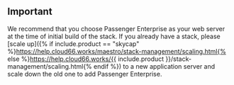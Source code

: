 <!-- usedin: [ _rails/deployment/passenger-enterprise-v1.md] -->


## Important

We recommend that you choose Passenger Enterprise as your web server at the time of initial build of the stack. If you already have a stack, please [scale up]({% if include.product == "skycap" %}https://help.cloud66.works/maestro/stack-management/scaling.html{% else %}https://help.cloud66.works/{{ include.product }}/stack-management/scaling.html{% endif %}) to a new application server and scale down the old one to add Passenger Enterprise.



